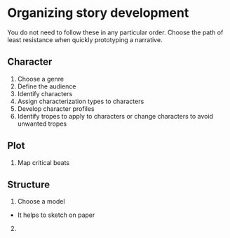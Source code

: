 # Organizing story development

You do not need to follow these in any particular order. Choose the path of least resistance when quickly prototyping a narrative.

## Character

1. Choose a genre
2. Define the audience
3. Identify characters
  1. Assign characterization types to characters
  2. Develop character profiles
  3. Identify tropes to apply to characters or change characters to avoid unwanted tropes

## Plot

1. Map critical beats


## Structure

1. Choose a model
  - It helps to sketch on paper
2.   
